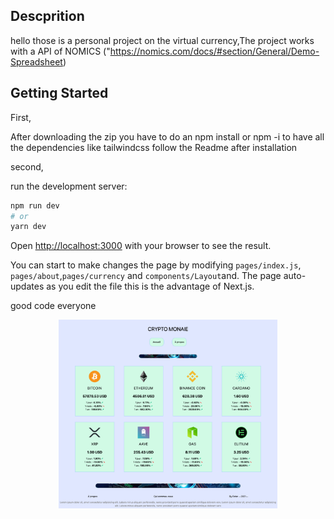 ## Descprition

hello those is a personal project on the virtual currency,The project works with a API of NOMICS ("https://nomics.com/docs/#section/General/Demo-Spreadsheet)

## Getting Started


First,

After downloading the zip you have to do an npm install or npm -i to have all the dependencies like tailwindcss follow the Readme after installation


second, 

run the development server:

```bash
npm run dev
# or
yarn dev
```

Open [http://localhost:3000](http://localhost:3000) with your browser to see the result.

You can start to make changes the page by modifying `pages/index.js`, `pages/about`,`pages/currency` and `components/Layout`and. The page auto-updates as you edit the file this is the advantage of Next.js.


good code everyone
<p align="center">
  <img src="https://github.com/peter-centini/Crypto-Monaie-NextJS/blob/main/screen.png" width="350" title="project img">
</p>
